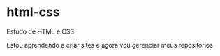 # html-css
 Estudo de HTML  e CSS

 Estou aprendendo a criar sites e agora vou gerenciar meus repositórios
